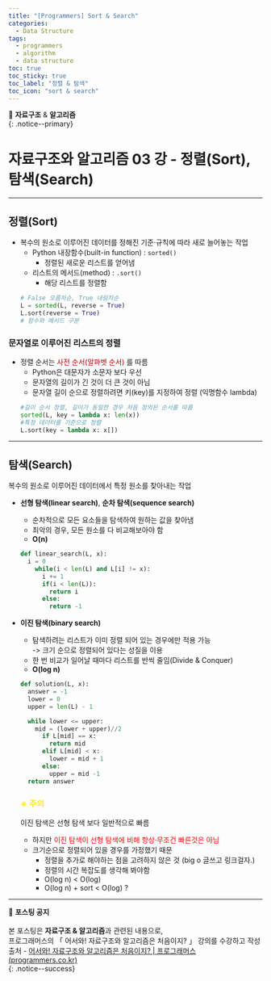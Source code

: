 ```yaml
---
title: "[Programmers] Sort & Search"
categories:
  - Data Structure
tags:
  - programmers
  - algorithm
  - data structure
toc: true
toc_sticky: true
toc_label: "정렬 & 탐색"
toc_icon: "sort & search"
---
```


📌 **자료구조** & **알고리즘**<br>
{: .notice--primary}

# 자료구조와 알고리즘 03 강 - 정렬(Sort), 탐색(Search)
---

## 정렬(Sort)
- 복수의 원소로 이루어진 데이터를 정해진 기준·규칙에 따라 새로 늘어놓는 작업
  - Python 내장함수(built-in function) : ```sorted()```
    - 정렬된 새로운 리스트를 얻어냄<br>
  - 리스트의 메서드(method) : ```.sort()```
    - 해당 리스트를 정렬함
  ```python
  # False 오름차순, True 내림차순
  L = sorted(L, reverse = True)
  L.sort(reverse = True)
  # 함수와 메서드 구분
  ```

### 문자열로 이루어진 리스트의 정렬

- 정렬 순서는 <span style="color:#b40404">사전 순서(알파벳 순서)</span> 를 따름
  - Python은 대문자가 소문자 보다 우선
  - 문자열의 길이가 긴 것이 더 큰 것이 아님
  - 문자열 길이 순으로 정렬하려면 키(key)를 지정하여 정렬 (익명함수 lambda)
  ```python
  #길이 순서 정렬, 길이가 동일한 경우 처음 정의된 순서를 따름
  sorted(L, key = lambda x: len(x))
  #특정 데이터를 기준으로 정렬
  L.sort(key = lambda x: x[])
  ```

---

## 탐색(Search)

복수의 원소로 이루어진 데이터에서 특정 원소를 찾아내는 작업

- **선형 탐색(linear search)**, **순차 탐색(sequence search)**
  - 순차적으로 모든 요소들을 탐색하여 원하는 값을 찾아냄
  - 최악의 경우, 모든 원소를 다 비교해보아야 함
  - **O(n)**
  ```python
  def linear_search(L, x):
    i = 0
      while(i < len(L) and L[i] != x):
        i += 1
        if(i < len(L)):
          return i
        else:
          return -1
  ```

- **이진 탐색(binary search)**
  - 탐색하려는 리스트가 이미 정렬 되어 있는 경우에만 적용 가능  
    -> 크기 순으로 정렬되어 있다는 성질을 이용  
  - 한 번 비교가 일어날 때마다 리스트를 반씩 줄임(Divide & Conquer)
  - **O(log n)**
  ```python
  def solution(L, x):
    answer = -1
    lower = 0
    upper = len(L) - 1

    while lower <= upper:
      mid = (lower + upper)//2
        if L[mid] == x:
          return mid
        elif L[mid] < x:
          lower = mid + 1
        else:
          upper = mid -1
    return answer
  ```

  ### <span style="color:#fff000">※ 주의</span>

  이진 탐색은 선형 탐색 보다 일반적으로 빠름
  - 하지만 <span style="color:#f40404">이진 탐색이 선형 탐색에 비해 항상·무조건 빠른것은 아님</span>
  - 크기순으로 정렬되어 있을 경우를 가정했기 때문
    - 정렬을 추가로 해야하는 점을 고려하지 않은 것 (big o 글쓰고 링크걸자.)
    - 정렬의 시간 복잡도를 생각해 봐야함
     - O(log n) < O(log)
     - O(log n) + sort < O(log) ?   


---



🔔 **포스팅 공지** <br><br>
본 포스팅은 **자료구조 & 알고리즘**과 관련된 내용으로,<br>
프로그래머스의 「 어서와! 자료구조와 알고리즘은 처음이지? 」 강의를 수강하고 작성
출처 - [어서와! 자료구조와 알고리즘은 처음이지? | 프로그래머스 (programmers.co.kr)](https://programmers.co.kr/learn/courses/57)<br>
{: .notice--success}